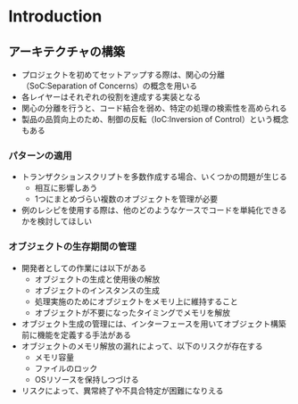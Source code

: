 # Introduction
## アーキテクチャの構築
- プロジェクトを初めてセットアップする際は、関心の分離（SoC:Separation of Concerns）の概念を用いる
- 各レイヤーはそれぞれの役割を達成する実装となる
- 関心の分離を行うと、コード結合を弱め、特定の処理の検索性を高められる
- 製品の品質向上のため、制御の反転（IoC:Inversion of Control）という概念もある

### パターンの適用
- トランザクションスクリプトを多数作成する場合、いくつかの問題が生じる
  - 相互に影響しあう
  - 1つにまとめづらい複数のオブジェクトを管理が必要
- 例のレシピを使用する際は、他のどのようなケースでコードを単純化できるかを検討してほしい

### オブジェクトの生存期間の管理
- 開発者としての作業には以下がある
  - オブジェクトの生成と使用後の解放
  - オブジェクトのインスタンスの生成
  - 処理実施のためにオブジェクトをメモリ上に維持すること
  - オブジェクトが不要になったタイミングでメモリを解放
- オブジェクト生成の管理には、インターフェースを用いてオブジェクト構築前に機能を定義する手法がある
- オブジェクトのメモリ解放の漏れによって、以下のリスクが存在する
  - メモリ容量
  - ファイルのロック
  - OSリソースを保持しつづける
- リスクによって、異常終了や不具合特定が困難になりえる
